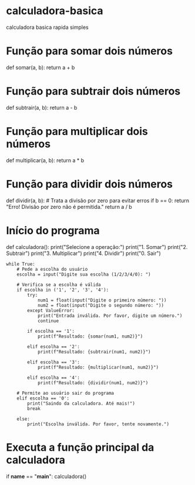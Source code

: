 # calculadora-basica
calculadora basica rapida simples
# Função para somar dois números
def somar(a, b):
    return a + b

# Função para subtrair dois números
def subtrair(a, b):
    return a - b

# Função para multiplicar dois números
def multiplicar(a, b):
    return a * b

# Função para dividir dois números
def dividir(a, b):
    # Trata a divisão por zero para evitar erros
    if b == 0:
        return "Erro! Divisão por zero não é permitida."
    return a / b

# Início do programa
def calculadora():
    print("Selecione a operação:")
    print("1. Somar")
    print("2. Subtrair")
    print("3. Multiplicar")
    print("4. Dividir")
    print("0. Sair")

    while True:
        # Pede a escolha do usuário
        escolha = input("Digite sua escolha (1/2/3/4/0): ")

        # Verifica se a escolha é válida
        if escolha in ('1', '2', '3', '4'):
            try:
                num1 = float(input("Digite o primeiro número: "))
                num2 = float(input("Digite o segundo número: "))
            except ValueError:
                print("Entrada inválida. Por favor, digite um número.")
                continue

            if escolha == '1':
                print(f"Resultado: {somar(num1, num2)}")

            elif escolha == '2':
                print(f"Resultado: {subtrair(num1, num2)}")

            elif escolha == '3':
                print(f"Resultado: {multiplicar(num1, num2)}")

            elif escolha == '4':
                print(f"Resultado: {dividir(num1, num2)}")

        # Permite ao usuário sair do programa
        elif escolha == '0':
            print("Saindo da calculadora. Até mais!")
            break

        else:
            print("Escolha inválida. Por favor, tente novamente.")

# Executa a função principal da calculadora
if __name__ == "__main__":
    calculadora()

